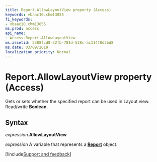 ```yaml
---
title: Report.AllowLayoutView property (Access)
keywords: vbaac10.chm13855
f1_keywords:
- vbaac10.chm13855
ms.prod: access
api_name:
- Access.Report.AllowLayoutView
ms.assetid: 5388fcd8-32fb-781d-538c-ac114f8d5bd8
ms.date: 03/09/2019
localization_priority: Normal
---
```



# Report.AllowLayoutView property (Access)

Gets or sets whether the specified report can be used in Layout view. Read/write **Boolean**.


## Syntax

_expression_.**AllowLayoutView**

_expression_ A variable that represents a **[Report](Access.Report.md)** object.




[!include[Support and feedback](~/includes/feedback-boilerplate.md)]